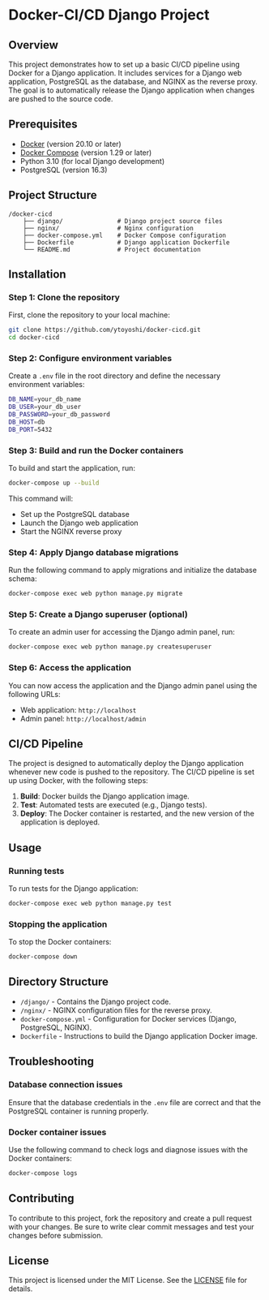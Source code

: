 # Docker-CI/CD Django Project

## Overview
This project demonstrates how to set up a basic CI/CD pipeline using Docker for a Django application. It includes services for a Django web application, PostgreSQL as the database, and NGINX as the reverse proxy. The goal is to automatically release the Django application when changes are pushed to the source code.

## Prerequisites
- [Docker](https://www.docker.com/get-started) (version 20.10 or later)
- [Docker Compose](https://docs.docker.com/compose/) (version 1.29 or later)
- Python 3.10 (for local Django development)
- PostgreSQL (version 16.3)
  
## Project Structure

```
/docker-cicd
    ├── django/               # Django project source files
    ├── nginx/                # Nginx configuration
    ├── docker-compose.yml    # Docker Compose configuration
    ├── Dockerfile            # Django application Dockerfile
    └── README.md             # Project documentation
```

## Installation

### Step 1: Clone the repository
First, clone the repository to your local machine:

```bash
git clone https://github.com/ytoyoshi/docker-cicd.git
cd docker-cicd
```

### Step 2: Configure environment variables
Create a `.env` file in the root directory and define the necessary environment variables:

```bash
DB_NAME=your_db_name
DB_USER=your_db_user
DB_PASSWORD=your_db_password
DB_HOST=db
DB_PORT=5432
```

### Step 3: Build and run the Docker containers
To build and start the application, run:

```bash
docker-compose up --build
```

This command will:
- Set up the PostgreSQL database
- Launch the Django web application
- Start the NGINX reverse proxy

### Step 4: Apply Django database migrations
Run the following command to apply migrations and initialize the database schema:

```bash
docker-compose exec web python manage.py migrate
```

### Step 5: Create a Django superuser (optional)
To create an admin user for accessing the Django admin panel, run:

```bash
docker-compose exec web python manage.py createsuperuser
```

### Step 6: Access the application
You can now access the application and the Django admin panel using the following URLs:

- Web application: `http://localhost`
- Admin panel: `http://localhost/admin`

## CI/CD Pipeline

The project is designed to automatically deploy the Django application whenever new code is pushed to the repository. The CI/CD pipeline is set up using Docker, with the following steps:

1. **Build**: Docker builds the Django application image.
2. **Test**: Automated tests are executed (e.g., Django tests).
3. **Deploy**: The Docker container is restarted, and the new version of the application is deployed.

## Usage

### Running tests
To run tests for the Django application:

```bash
docker-compose exec web python manage.py test
```

### Stopping the application
To stop the Docker containers:

```bash
docker-compose down
```

## Directory Structure
- `/django/` - Contains the Django project code.
- `/nginx/` - NGINX configuration files for the reverse proxy.
- `docker-compose.yml` - Configuration for Docker services (Django, PostgreSQL, NGINX).
- `Dockerfile` - Instructions to build the Django application Docker image.

## Troubleshooting

### Database connection issues
Ensure that the database credentials in the `.env` file are correct and that the PostgreSQL container is running properly.

### Docker container issues
Use the following command to check logs and diagnose issues with the Docker containers:

```bash
docker-compose logs
```

## Contributing
To contribute to this project, fork the repository and create a pull request with your changes. Be sure to write clear commit messages and test your changes before submission.

## License
This project is licensed under the MIT License. See the [LICENSE](LICENSE) file for details.
```
